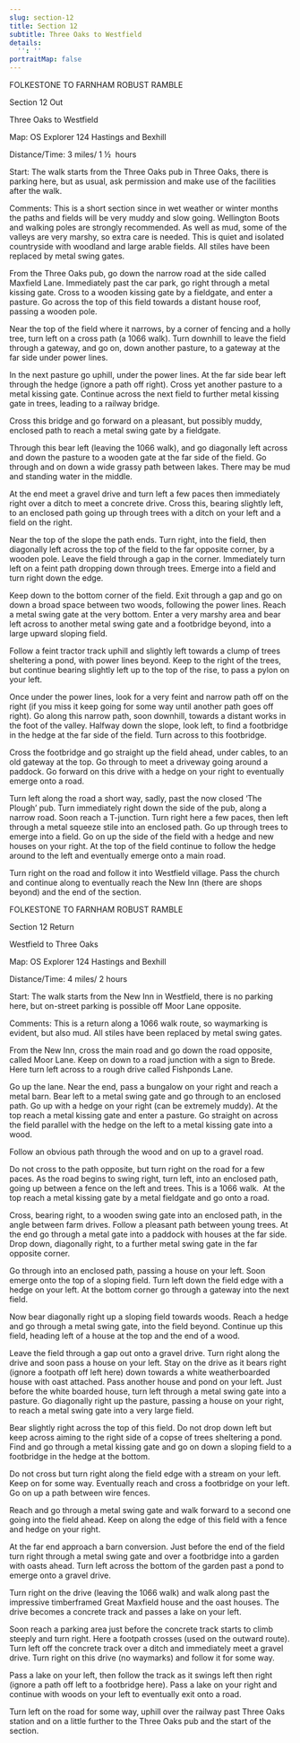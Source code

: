 ```yaml
---
slug: section-12
title: Section 12
subtitle: Three Oaks to Westfield
details:
  '': ''
portraitMap: false
---
```

FOLKESTONE TO FARNHAM ROBUST RAMBLE

Section 12 Out

Three Oaks to Westfield

Map: OS Explorer 124 Hastings and Bexhill

Distance/Time: 3 miles/ 1 ½  hours

Start: The walk starts from the Three Oaks pub in Three Oaks, there is parking here, but as usual, ask permission and make use of the facilities after the walk.

Comments: This is a short section since in wet weather or winter months the paths and fields will be very muddy and slow going. Wellington Boots and walking poles are strongly recommended. As well as mud, some of the valleys are very marshy, so extra care is needed. This is quiet and isolated countryside with woodland and large arable fields. All stiles have been replaced by metal swing gates.

From the Three Oaks pub, go down the narrow road at the side called Maxfield Lane. Immediately past the car park, go right through a metal kissing gate. Cross to a wooden kissing gate by a fieldgate, and enter a pasture. Go across the top of this field towards a distant house roof, passing a wooden pole.

Near the top of the field where it narrows, by a corner of fencing and a holly tree, turn left on a cross path (a 1066 walk). Turn downhill to leave the field through a gateway, and go on, down another pasture, to a gateway at the far side under power lines.

In the next pasture go uphill, under the power lines. At the far side bear left through the hedge (ignore a path off right). Cross yet another pasture to a metal kissing gate. Continue across the next field to further metal kissing gate in trees, leading to a railway bridge.

Cross this bridge and go forward on a pleasant, but possibly muddy, enclosed path to reach a metal swing gate by a fieldgate.

Through this bear left (leaving the 1066 walk), and go diagonally left across and down the pasture to a wooden gate at the far side of the field. Go through and on down a wide grassy path between lakes. There may be mud and standing water in the middle.

At the end meet a gravel drive and turn left a few paces then immediately right over a ditch to meet a concrete drive. Cross this, bearing slightly left, to an enclosed path going up through trees with a ditch on your left and a field on the right.

Near the top of the slope the path ends. Turn right, into the field, then diagonally left across the top of the field to the far opposite corner, by a wooden pole. Leave the field through a gap in the corner. Immediately turn left on a feint path dropping down through trees. Emerge into a field and turn right down the edge.

Keep down to the bottom corner of the field. Exit through a gap and go on down a broad space between two woods, following the power lines. Reach a metal swing gate at the very bottom. Enter a very marshy area and bear left across to another metal swing gate and a footbridge beyond, into a large upward sloping field.

Follow a feint tractor track uphill and slightly left towards a clump of trees sheltering a pond, with power lines beyond. Keep to the right of the trees, but continue bearing slightly left up to the top of the rise, to pass a pylon on your left.

Once under the power lines, look for a very feint and narrow path off on the right (if you miss it keep going for some way until another path goes off right). Go along this narrow path, soon downhill, towards a distant works in the foot of the valley. Halfway down the slope, look left, to find a footbridge in the hedge at the far side of the field. Turn across to this footbridge.

Cross the footbridge and go straight up the field ahead, under cables, to an old gateway at the top. Go through to meet a driveway going around a paddock. Go forward on this drive with a hedge on your right to eventually emerge onto a road.

Turn left along the road a short way, sadly, past the now closed ‘The Plough’ pub. Turn immediately right down the side of the pub, along a narrow road. Soon reach a T-junction. Turn right here a few paces, then left through a metal squeeze stile into an enclosed path. Go up through trees to emerge into a field. Go on up the side of the field with a hedge and new houses on your right. At the top of the field continue to follow the hedge around to the left and eventually emerge onto a main road.

Turn right on the road and follow it into Westfield village. Pass the church and continue along to eventually reach the New Inn (there are shops beyond) and the end of the section.

FOLKESTONE TO FARNHAM ROBUST RAMBLE

Section 12 Return

Westfield to Three Oaks

Map: OS Explorer 124 Hastings and Bexhill

Distance/Time: 4 miles/ 2 hours

Start: The walk starts from the New Inn in Westfield, there is no parking here, but on-street parking is possible off Moor Lane opposite.

Comments: This is a return along a 1066 walk route, so waymarking is evident, but also mud. All stiles have been replaced by metal swing gates.

From the New Inn, cross the main road and go down the road opposite, called Moor Lane. Keep on down to a road junction with a sign to Brede. Here turn left across to a rough drive called Fishponds Lane.

Go up the lane. Near the end, pass a bungalow on your right and reach a metal barn. Bear left to a metal swing gate and go through to an enclosed path. Go up with a hedge on your right (can be extremely muddy). At the top reach a metal kissing gate and enter a pasture. Go straight on across the field parallel with the hedge on the left to a metal kissing gate into a wood.

Follow an obvious path through the wood and on up to a gravel road.

Do not cross to the path opposite, but turn right on the road for a few paces. As the road begins to swing right, turn left, into an enclosed path, going up between a fence on the left and trees. This is a 1066 walk.  At the top reach a metal kissing gate by a metal fieldgate and go onto a road.

Cross, bearing right, to a wooden swing gate into an enclosed path, in the angle between farm drives. Follow a pleasant path between young trees. At the end go through a metal gate into a paddock with houses at the far side. Drop down, diagonally right, to a further metal swing gate in the far opposite corner.

Go through into an enclosed path, passing a house on your left. Soon emerge onto the top of a sloping field. Turn left down the field edge with a hedge on your left. At the bottom corner go through a gateway into the next field.

Now bear diagonally right up a sloping field towards woods. Reach a hedge and go through a metal swing gate, into the field beyond. Continue up this field, heading left of a house at the top and the end of a wood.

Leave the field through a gap out onto a gravel drive. Turn right along the drive and soon pass a house on your left. Stay on the drive as it bears right (ignore a footpath off left here) down towards a white weatherboarded house with oast attached. Pass another house and pond on your left. Just before the white boarded house, turn left through a metal swing gate into a pasture. Go diagonally right up the pasture, passing a house on your right, to reach a metal swing gate into a very large field.

Bear slightly right across the top of this field. Do not drop down left but keep across aiming to the right side of a copse of trees sheltering a pond. Find and go through a metal kissing gate and go on down a sloping field to a footbridge in the hedge at the bottom.

Do not cross but turn right along the field edge with a stream on your left. Keep on for some way. Eventually reach and cross a footbridge on your left. Go on up a path between wire fences.

Reach and go through a metal swing gate and walk forward to a second one going into the field ahead. Keep on along the edge of this field with a fence and hedge on your right.

At the far end approach a barn conversion. Just before the end of the field turn right through a metal swing gate and over a footbridge into a garden with oasts ahead. Turn left across the bottom of the garden past a pond to emerge onto a gravel drive.

Turn right on the drive (leaving the 1066 walk) and walk along past the impressive timberframed Great Maxfield house and the oast houses. The drive becomes a concrete track and passes a lake on your left.

Soon reach a parking area just before the concrete track starts to climb steeply and turn right. Here a footpath crosses (used on the outward route). Turn left off the concrete track over a ditch and immediately meet a gravel drive. Turn right on this drive (no waymarks) and follow it for some way.

Pass a lake on your left, then follow the track as it swings left then right (ignore a path off left to a footbridge here). Pass a lake on your right and continue with woods on your left to eventually exit onto a road.

Turn left on the road for some way, uphill over the railway past Three Oaks station and on a little further to the Three Oaks pub and the start of the section.
